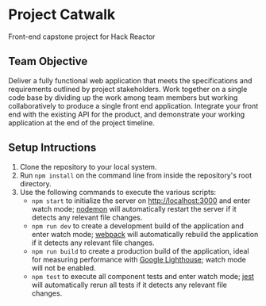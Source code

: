 # Project Catwalk
Front-end capstone project for Hack Reactor

## Team Objective
Deliver a fully functional web application that meets the specifications and requirements outlined by project stakeholders. Work together on a single code base by dividing up the work among team members but working collaboratively to produce a single front end application. Integrate your front end with the existing API for the product, and demonstrate your working application at the end of the project timeline.

## Setup Intructions
1. Clone the repository to your local system.
2. Run `npm install` on the command line from inside the repository's root directory.
3. Use the following commands to execute the various scripts:
   - `npm start` to initialize the server on [http://localhost:3000](http://localhost:3000) and enter watch mode; [nodemon](https://www.npmjs.com/package/nodemon) will automatically restart the server if it detects any relevant file changes.
   - `npm run dev` to create a development build of the application and enter watch mode; [webpack](https://www.npmjs.com/package/webpack) will automatically rebuild the application if it detects any relevant file changes.
   - `npm run build` to create a production build of the application, ideal for measuring performance with [Google Lighthouse](https://developers.google.com/web/tools/lighthouse); watch mode will not be enabled.
   - `npm test` to execute all component tests and enter watch mode; [jest](https://www.npmjs.com/package/jest) will automatically rerun all tests if it detects any relevant file changes.
